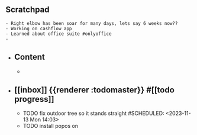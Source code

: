 ## Scratchpad
	- Right elbow has been soar for many days, lets say 6 weeks now??
	- Working on cashflow app
	- Learned about office suite #onlyoffice
	-
- ## Content
	-
- ## [[inbox]] {{renderer :todomaster}} #[[todo progress]]
	- TODO fix outdoor tree so it stands straight
	  #SCHEDULED: <2023-11-13 Mon 14:03>
	- TODO install popos on